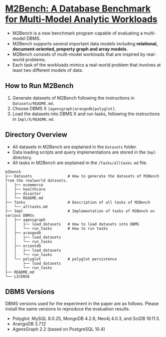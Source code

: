 # [M2Bench: A Database Benchmark for Multi-Model Analytic Workloads](https://www.vldb.org/pvldb/vol16/p747-moon.pdf)
- M2Bench is a new benchmark program capable of evaluating a multi-model DBMS. 
- M2Bench supports several important data models including **relational, document-oriented, property graph and array models**.
- M2Bench consists of multi-model workloads that are inspired by real-world problems. 
- Each task of the workloads mimics a real-world problem that involves at least two different models of data.

## How to Run M2Bench

1. Generate datasets of M2Bench following the instructions in `Datasets/README.md`.
2. Choose DBMS X `[agensgraph|arangodb|polyglot]`. 
3. Load the datasets into DBMS X and run tasks, following the instructions in `Impl/X/README.md`.

## Directory Overview

- All datasets in M2Bench are explained in the `Datasets` folder. 
- Data loading scripts and query implementations are stored in the `Impl` directory.
- All tasks in M2Bench are explained in the `/Tasks/alltasks.md` file. 


```
m2bench
├── Datasets                # How to generate the datasets of M2Bench from the realworld datasets.
│   ├── ecommerce          
│   ├── healthcare
│   ├── disaster
│   └── README.md
├── Tasks                   # Description of all tasks of M2Bench
|   └── alltasks.md
├── Impl                    # Implementation of tasks of M2Bench on various DBMSs
│   ├── agensgraph  
│   │   ├── load_datasets   # How to load datasets into DBMS
│   │   └── run_tasks       # How to run tasks
│   ├── arangodb
│   │   ├── load_datasets 
│   │   └── run_tasks
│   ├── orientdb
│   │   ├── load_datasets 
│   │   └── run_tasks
│   └── polyglot            # polyglot persistence
│       ├── load_datasets
│       └── run_tasks
├── README.md
└── LICENSE
``` 

## DBMS Versions

DBMS versions used for the experiment in the paper are as follows.
Please install the same versions to reproduce the evaluation results.

- Polyglot: MySQL 8.0.25, MongoDB 4.2.6, Neo4j 4.0.3, and SciDB 19.11.5.
- ArangoDB 3.7.12
- AgensGraph 2.2 (based on PostgreSQL 10.4)